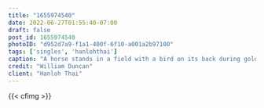 ```yaml
---
title: "1655974540"
date: 2022-06-27T01:55:40-07:00
draft: false
post_id: 1655974540
photoID: "d952d7a9-f1a1-400f-6f10-a001a2b97100"
tags: ['singles', 'hanlohthai']
caption: "A horse stands in a field with a bird on its back during golden hour in Watsonville, California."
credit: "William Duncan"
client: "Hanloh Thai"
---
```


{{< cfimg >}}